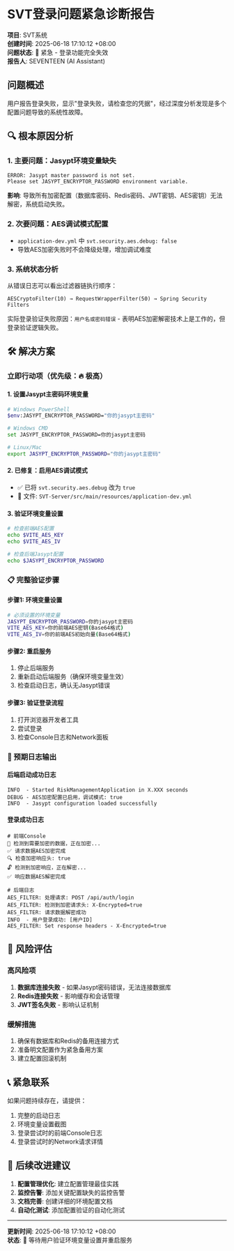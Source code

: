 # SVT登录问题紧急诊断报告

**项目**: SVT系统  
**创建时间**: 2025-06-18 17:10:12 +08:00  
**问题状态**: 🔴 紧急 - 登录功能完全失效  
**报告人**: SEVENTEEN (AI Assistant)  

## 问题概述

用户报告登录失败，显示"登录失败，请检查您的凭据"，经过深度分析发现是多个配置问题导致的系统性故障。

## 🔍 根本原因分析

### 1. 主要问题：Jasypt环境变量缺失
```
ERROR: Jasypt master password is not set. 
Please set JASYPT_ENCRYPTOR_PASSWORD environment variable.
```

**影响**: 导致所有加密配置（数据库密码、Redis密码、JWT密钥、AES密钥）无法解密，系统启动失败。

### 2. 次要问题：AES调试模式配置
- `application-dev.yml` 中 `svt.security.aes.debug: false`
- 导致AES加密失败时不会降级处理，增加调试难度

### 3. 系统状态分析
从错误日志可以看出过滤器链执行顺序：
```
AESCryptoFilter(10) → RequestWrapperFilter(50) → Spring Security Filters
```

实际登录验证失败原因：`用户名或密码错误` - 表明AES加密解密技术上是工作的，但登录验证逻辑失败。

## 🛠️ 解决方案

### 立即行动项（优先级：🔥 极高）

#### 1. 设置Jasypt主密码环境变量
```bash
# Windows PowerShell
$env:JASYPT_ENCRYPTOR_PASSWORD="你的jasypt主密码"

# Windows CMD
set JASYPT_ENCRYPTOR_PASSWORD=你的jasypt主密码

# Linux/Mac
export JASYPT_ENCRYPTOR_PASSWORD="你的jasypt主密码"
```

#### 2. 已修复：启用AES调试模式
- ✅ 已将 `svt.security.aes.debug` 改为 `true`
- 📍 文件: `SVT-Server/src/main/resources/application-dev.yml`

#### 3. 验证环境变量设置
```bash
# 检查前端AES配置
echo $VITE_AES_KEY
echo $VITE_AES_IV

# 检查后端Jasypt配置
echo $JASYPT_ENCRYPTOR_PASSWORD
```

### 📋 完整验证步骤

#### 步骤1: 环境变量设置
```bash
# 必须设置的环境变量
JASYPT_ENCRYPTOR_PASSWORD=你的jasypt主密码
VITE_AES_KEY=你的前端AES密钥(Base64格式)
VITE_AES_IV=你的前端AES初始向量(Base64格式)
```

#### 步骤2: 重启服务
1. 停止后端服务
2. 重新启动后端服务（确保环境变量生效）
3. 检查启动日志，确认无Jasypt错误

#### 步骤3: 验证登录流程
1. 打开浏览器开发者工具
2. 尝试登录
3. 检查Console日志和Network面板

### 🔧 预期日志输出

#### 后端启动成功日志
```
INFO  - Started RiskManagementApplication in X.XXX seconds
DEBUG - AES加密配置已启用，调试模式: true
INFO  - Jasypt configuration loaded successfully
```

#### 登录成功日志
```
# 前端Console
🔐 检测到需要加密的数据，正在加密...
✅ 请求数据AES加密完成
🔍 检查加密响应头: true
🔓 检测到加密响应，正在解密...
✅ 响应数据AES解密完成

# 后端日志
AES_FILTER: 处理请求: POST /api/auth/login
AES_FILTER: 检测到加密请求头: X-Encrypted=true
AES_FILTER: 请求数据解密成功
INFO  - 用户登录成功: [用户ID]
AES_FILTER: Set response headers - X-Encrypted=true
```

## 🚨 风险评估

### 高风险项
1. **数据库连接失败** - 如果Jasypt密码错误，无法连接数据库
2. **Redis连接失败** - 影响缓存和会话管理
3. **JWT签名失败** - 影响认证机制

### 缓解措施
1. 确保有数据库和Redis的备用连接方式
2. 准备明文配置作为紧急备用方案
3. 建立配置回滚机制

## 📞 紧急联系

如果问题持续存在，请提供：
1. 完整的启动日志
2. 环境变量设置截图
3. 登录尝试时的前端Console日志
4. 登录尝试时的Network请求详情

## 📝 后续改进建议

1. **配置管理优化**: 建立配置管理最佳实践
2. **监控告警**: 添加关键配置缺失的监控告警
3. **文档完善**: 创建详细的环境配置文档
4. **自动化测试**: 添加配置验证的自动化测试

---

**更新时间**: 2025-06-18 17:10:12 +08:00  
**状态**: 🔄 等待用户验证环境变量设置并重启服务 